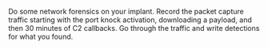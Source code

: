 Do some network forensics on your implant. Record the packet capture traffic starting with the port knock activation, downloading a payload, and then 30 minutes of C2 callbacks. Go through the traffic and write detections for what you found.
